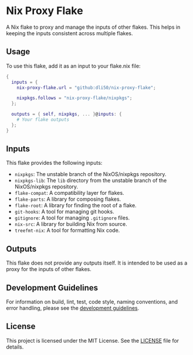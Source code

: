 # Nix Proxy Flake

A Nix flake to proxy and manage the inputs of other flakes. This helps in keeping the inputs consistent across multiple flakes.

## Usage

To use this flake, add it as an input to your flake.nix file:

```nix
{
  inputs = {
    nix-proxy-flake.url = "github:dli50/nix-proxy-flake";

    nixpkgs.follows = "nix-proxy-flake/nixpkgs";
  };

  outputs = { self, nixpkgs, ... }@inputs: {
    # Your flake outputs
  };
}
```

## Inputs

This flake provides the following inputs:

- `nixpkgs`: The unstable branch of the NixOS/nixpkgs repository.
- `nixpkgs-lib`: The `lib` directory from the unstable branch of the NixOS/nixpkgs repository.
- `flake-compat`: A compatibility layer for flakes.
- `flake-parts`: A library for composing flakes.
- `flake-root`: A library for finding the root of a flake.
- `git-hooks`: A tool for managing git hooks.
- `gitignore`: A tool for managing `.gitignore` files.
- `nix-src`: A library for building Nix from source.
- `treefmt-nix`: A tool for formatting Nix code.

## Outputs

This flake does not provide any outputs itself. It is intended to be used as a proxy for the inputs of other flakes.

## Development Guidelines

For information on build, lint, test, code style, naming conventions, and error handling, please see the [development guidelines](AGENTS.md).

## License

This project is licensed under the MIT License. See the [LICENSE](LICENSE) file for details.
